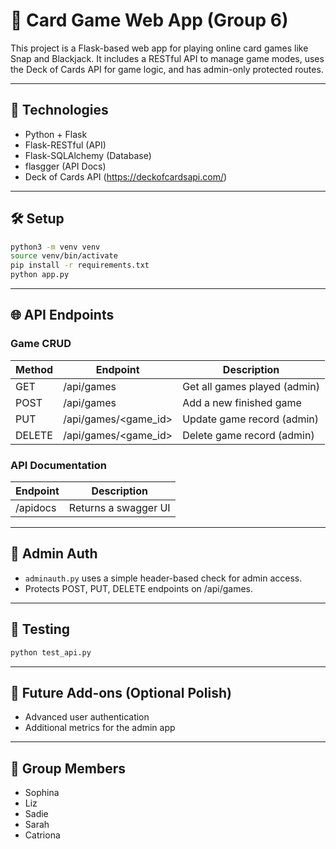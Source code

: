 # 🎴 Card Game Web App (Group 6)

This project is a Flask-based web app for playing online card games like Snap and Blackjack. It includes a RESTful API to manage game modes, uses the Deck of Cards API for game logic, and has admin-only protected routes.

---

## 🧩 Technologies
- Python + Flask
- Flask-RESTful (API)
- Flask-SQLAlchemy (Database)
- flasgger (API Docs)
- Deck of Cards API (https://deckofcardsapi.com/)

---

## 🛠️ Setup

```bash
python3 -m venv venv
source venv/bin/activate
pip install -r requirements.txt
python app.py
```

---

## 🌐 API Endpoints

### Game CRUD
| Method | Endpoint | Description |
|--------|----------|-------------|
| GET    | /api/games              | Get all games played (admin) |
| POST   | /api/games              | Add a new finished game |
| PUT    | /api/games/<game_id>   | Update game record (admin) |
| DELETE | /api/games/<game_id>   | Delete game record (admin) |

### API Documentation
| Endpoint | Description |
|----------|-------------|
| /apidocs | Returns a swagger UI |

---

## 🔐 Admin Auth
- `adminauth.py` uses a simple header-based check for admin access.
- Protects POST, PUT, DELETE endpoints on /api/games.

---

## 🧪 Testing
```bash
python test_api.py
```

---

## 🧭 Future Add-ons (Optional Polish)
- Advanced user authentication
- Additional metrics for the admin app

---

## 👥 Group Members
- Sophina 
- Liz 
- Sadie 
- Sarah 
- Catriona 
